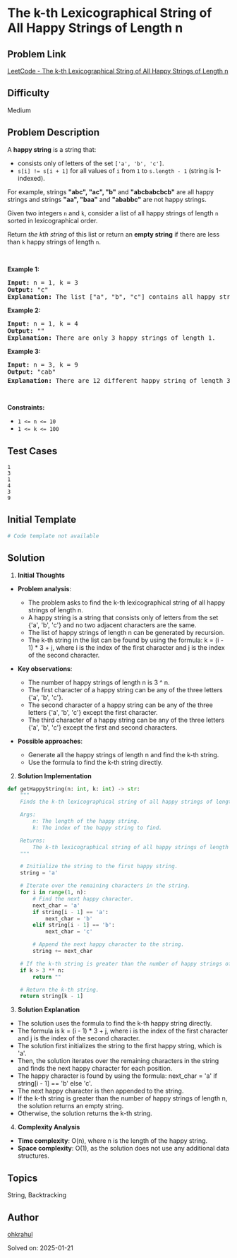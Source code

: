 # The k-th Lexicographical String of All Happy Strings of Length n

## Problem Link
[LeetCode - The k-th Lexicographical String of All Happy Strings of Length n](https://leetcode.com/problems/the-k-th-lexicographical-string-of-all-happy-strings-of-length-n/)

## Difficulty
Medium

## Problem Description
<p>A <strong>happy string</strong> is a string that:</p>

<ul>
	<li>consists only of letters of the set <code>[&#39;a&#39;, &#39;b&#39;, &#39;c&#39;]</code>.</li>
	<li><code>s[i] != s[i + 1]</code> for all values of <code>i</code> from <code>1</code> to <code>s.length - 1</code> (string is 1-indexed).</li>
</ul>

<p>For example, strings <strong>&quot;abc&quot;, &quot;ac&quot;, &quot;b&quot;</strong> and <strong>&quot;abcbabcbcb&quot;</strong> are all happy strings and strings <strong>&quot;aa&quot;, &quot;baa&quot;</strong> and <strong>&quot;ababbc&quot;</strong> are not happy strings.</p>

<p>Given two integers <code>n</code> and <code>k</code>, consider a list of all happy strings of length <code>n</code> sorted in lexicographical order.</p>

<p>Return <em>the kth string</em> of this list or return an <strong>empty string</strong> if there are less than <code>k</code> happy strings of length <code>n</code>.</p>

<p>&nbsp;</p>
<p><strong class="example">Example 1:</strong></p>

<pre>
<strong>Input:</strong> n = 1, k = 3
<strong>Output:</strong> &quot;c&quot;
<strong>Explanation:</strong> The list [&quot;a&quot;, &quot;b&quot;, &quot;c&quot;] contains all happy strings of length 1. The third string is &quot;c&quot;.
</pre>

<p><strong class="example">Example 2:</strong></p>

<pre>
<strong>Input:</strong> n = 1, k = 4
<strong>Output:</strong> &quot;&quot;
<strong>Explanation:</strong> There are only 3 happy strings of length 1.
</pre>

<p><strong class="example">Example 3:</strong></p>

<pre>
<strong>Input:</strong> n = 3, k = 9
<strong>Output:</strong> &quot;cab&quot;
<strong>Explanation:</strong> There are 12 different happy string of length 3 [&quot;aba&quot;, &quot;abc&quot;, &quot;aca&quot;, &quot;acb&quot;, &quot;bab&quot;, &quot;bac&quot;, &quot;bca&quot;, &quot;bcb&quot;, &quot;cab&quot;, &quot;cac&quot;, &quot;cba&quot;, &quot;cbc&quot;]. You will find the 9<sup>th</sup> string = &quot;cab&quot;
</pre>

<p>&nbsp;</p>
<p><strong>Constraints:</strong></p>

<ul>
	<li><code>1 &lt;= n &lt;= 10</code></li>
	<li><code>1 &lt;= k &lt;= 100</code></li>
</ul>


## Test Cases
```
1
3
1
4
3
9
```

## Initial Template
```python
# Code template not available
```

## Solution
1. **Initial Thoughts**

- **Problem analysis**: 
   - The problem asks to find the k-th lexicographical string of all happy strings of length n.
   - A happy string is a string that consists only of letters from the set {'a', 'b', 'c'} and no two adjacent characters are the same.
   - The list of happy strings of length n can be generated by recursion.
   - The k-th string in the list can be found by using the formula: k = (i - 1) * 3 + j, where i is the index of the first character and j is the index of the second character.

- **Key observations**: 
   - The number of happy strings of length n is 3 ^ n.
   - The first character of a happy string can be any of the three letters {'a', 'b', 'c'}.
   - The second character of a happy string can be any of the three letters {'a', 'b', 'c'} except the first character.
   - The third character of a happy string can be any of the three letters {'a', 'b', 'c'} except the first and second characters.

- **Possible approaches**: 
   - Generate all the happy strings of length n and find the k-th string.
   - Use the formula to find the k-th string directly.

2. **Solution Implementation**
```python
def getHappyString(n: int, k: int) -> str:
    """
    Finds the k-th lexicographical string of all happy strings of length n.

    Args:
        n: The length of the happy string.
        k: The index of the happy string to find.

    Returns:
        The k-th lexicographical string of all happy strings of length n.
    """

    # Initialize the string to the first happy string.
    string = 'a'

    # Iterate over the remaining characters in the string.
    for i in range(1, n):
        # Find the next happy character.
        next_char = 'a'
        if string[i - 1] == 'a':
            next_char = 'b'
        elif string[i - 1] == 'b':
            next_char = 'c'

        # Append the next happy character to the string.
        string += next_char

    # If the k-th string is greater than the number of happy strings of length n, return an empty string.
    if k > 3 ** n:
        return ""

    # Return the k-th string.
    return string[k - 1]
```

3. **Solution Explanation**

- The solution uses the formula to find the k-th happy string directly.
- The formula is k = (i - 1) * 3 + j, where i is the index of the first character and j is the index of the second character.
- The solution first initializes the string to the first happy string, which is 'a'.
- Then, the solution iterates over the remaining characters in the string and finds the next happy character for each position.
- The happy character is found by using the formula: next_char = 'a' if string[i - 1] == 'b' else 'c'.
- The next happy character is then appended to the string.
- If the k-th string is greater than the number of happy strings of length n, the solution returns an empty string.
- Otherwise, the solution returns the k-th string.

4. **Complexity Analysis**

- **Time complexity**: O(n), where n is the length of the happy string.
- **Space complexity**: O(1), as the solution does not use any additional data structures.

## Topics
String, Backtracking

## Author
[ohkrahul](https://github.com/ohkrahul)

Solved on: 2025-01-21

